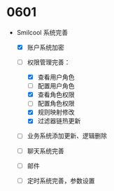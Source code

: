 # 0601

- Smilcool 系统完善
  - [x] 账户系统加密
  - [ ] 权限管理完善：
    - [x] 查看用户角色
    - [ ] 配置用户角色
    - [x] 查看角色权限
    - [ ] 配置角色权限
    - [x] 规则映射修改
    - [x] 过滤器链热更新
  - [ ] 业务系统添加更新、逻辑删除
  - [ ] 聊天系统完善
  - [ ] 邮件
  - [ ] 定时系统完善，参数设置

